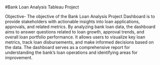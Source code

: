 #Bank Loan Analysis Tableau Project

Objective-
The objective of the Bank Loan Analysis Project Dashboard  is to provide stakeholders with actionable insights into loan applications, approvals, and related metrics.
By analyzing bank loan data, the dashboard aims to answer questions related to loan growth, approval trends, and overall loan portfolio performance. It allows users to visualize key loan metrics,
track loan disbursements, and make informed decisions based on the data. The dashboard serves as a comprehensive report for understanding the bank’s loan operations and identifying areas for improvement.
